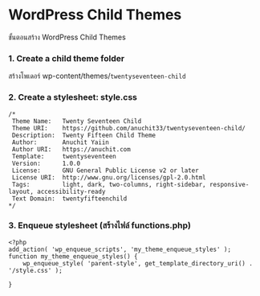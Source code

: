 # WordPress Child Themes
ขั้นตอนสร้าง WordPress Child Themes

### 1. Create a child theme folder
สร้างโพเดอร์ wp-content/themes/`twentyseventeen-child`

### 2. Create a stylesheet: style.css
```
/*
 Theme Name:   Twenty Seventeen Child
 Theme URI:    https://github.com/anuchit33/twentyseventeen-child/
 Description:  Twenty Fifteen Child Theme
 Author:       Anuchit Yaiin
 Author URI:   https://anuchit.com
 Template:     twentyseventeen
 Version:      1.0.0
 License:      GNU General Public License v2 or later
 License URI:  http://www.gnu.org/licenses/gpl-2.0.html
 Tags:         light, dark, two-columns, right-sidebar, responsive-layout, accessibility-ready
 Text Domain:  twentyfifteenchild
*/

```

### 3. Enqueue stylesheet (สร้างไฟล์ functions.php)
```
<?php
add_action( 'wp_enqueue_scripts', 'my_theme_enqueue_styles' );
function my_theme_enqueue_styles() {
    wp_enqueue_style( 'parent-style', get_template_directory_uri() . '/style.css' );
 
}
```
